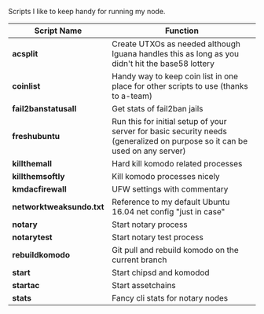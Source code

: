 Scripts I like to keep handy for running my node.

Script Name | Function
----------- | --------
**acsplit** | Create UTXOs as needed although Iguana handles this as long as you didn't hit the base58 lottery
**coinlist** | Handy way to keep coin list in one place for other scripts to use (thanks to a-team)
**fail2banstatusall** | Get stats of fail2ban jails
**freshubuntu** | Run this for initial setup of your server for basic security needs (generalized on purpose so it can be used on any server)
**killthemall** | Hard kill komodo related processes
**killthemsoftly** | Kill komodo processes nicely
**kmdacfirewall** | UFW settings with commentary
**networktweaksundo.txt** | Reference to my default Ubuntu 16.04 net config "just in case"
**notary** | Start notary process
**notarytest** | Start notary test process
**rebuildkomodo** | Git pull and rebuild komodo on the current branch
**start** | Start chipsd and komodod
**startac** | Start assetchains
**stats** | Fancy cli stats for notary nodes


